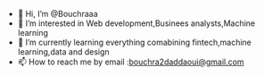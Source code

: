 - 👋 Hi, I’m @Bouchraaa
- 👀 I’m interested in Web development,Businees analysts,Machine learning
- 🌱 I’m currently learning everything comabining fintech,machine learning,data and design
-  📫 How to reach me by email :bouchra2daddaoui@gmail.com

<!---

--->
